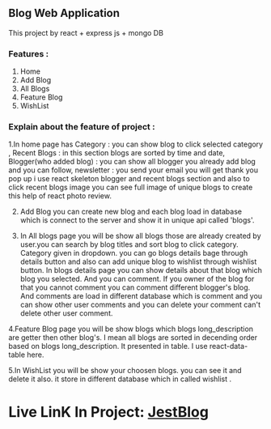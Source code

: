 ## Blog Web Application
This project by react  + express js + mongo DB

### Features : 
1. Home
2. Add Blog
3. All Blogs
4. Feature Blog
5. WishList
   
### Explain about the feature of project : 

1.In home page has 
Category : you can show blog to click selected category , 
Recent Blogs : in this section blogs are sorted by time and date, 
Blogger(who added blog) : you can show all blogger you already add blog and you can follow,
newsletter : you send your email you will get thank you pop up
i use react skeleton blogger and recent blogs section and also to click recent blogs image you can see full image of unique blogs to create this help of react photo review. 

2. Add Blog  you can create new blog and each blog load in database which is connect to the server and show it in unique api called 'blogs'.
  
3. In All blogs page you will be show all blogs those are already created by user.you can search by blog titles and sort blog to click category. Category given in dropdown. you can go blogs details bage through details button and also can add unique blog to wishlist through wishlist button. In blogs details page you can show details about that blog which blog you selected. And you can comment. If you owner of the blog for that you cannot comment you can comment different blogger's blog. And comments are load in different database which is comment and you can show other user comments and you can delete your comment can't delete other user comment.

4.Feature Blog page you will be show blogs which blogs long_description are getter then other blog's. I mean all blogs are sorted in decending order based on blogs long_description. It presented in table. I use react-data-table here.

5.In WishList  you will be show your choosen blogs. you can see it and delete it also. it store in different database which in called wishlist .

# Live LinK In Project: <a href="https://jestblog-blog-website.netlify.app/">JestBlog</a>
